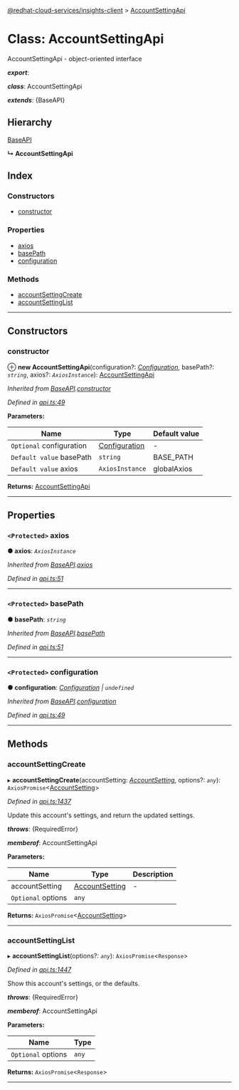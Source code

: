 [@redhat-cloud-services/insights-client](../README.md) > [AccountSettingApi](../classes/accountsettingapi.md)

# Class: AccountSettingApi

AccountSettingApi - object-oriented interface

*__export__*: 

*__class__*: AccountSettingApi

*__extends__*: {BaseAPI}

## Hierarchy

 [BaseAPI](baseapi.md)

**↳ AccountSettingApi**

## Index

### Constructors

* [constructor](accountsettingapi.md#constructor)

### Properties

* [axios](accountsettingapi.md#axios)
* [basePath](accountsettingapi.md#basepath)
* [configuration](accountsettingapi.md#configuration)

### Methods

* [accountSettingCreate](accountsettingapi.md#accountsettingcreate)
* [accountSettingList](accountsettingapi.md#accountsettinglist)

---

## Constructors

<a id="constructor"></a>

###  constructor

⊕ **new AccountSettingApi**(configuration?: *[Configuration](configuration.md)*, basePath?: *`string`*, axios?: *`AxiosInstance`*): [AccountSettingApi](accountsettingapi.md)

*Inherited from [BaseAPI](baseapi.md).[constructor](baseapi.md#constructor)*

*Defined in [api.ts:49](https://github.com/RedHatInsights/javascript-clients/blob/master/packages/insights/api.ts#L49)*

**Parameters:**

| Name | Type | Default value |
| ------ | ------ | ------ |
| `Optional` configuration | [Configuration](configuration.md) | - |
| `Default value` basePath | `string` |  BASE_PATH |
| `Default value` axios | `AxiosInstance` |  globalAxios |

**Returns:** [AccountSettingApi](accountsettingapi.md)

___

## Properties

<a id="axios"></a>

### `<Protected>` axios

**● axios**: *`AxiosInstance`*

*Inherited from [BaseAPI](baseapi.md).[axios](baseapi.md#axios)*

*Defined in [api.ts:51](https://github.com/RedHatInsights/javascript-clients/blob/master/packages/insights/api.ts#L51)*

___
<a id="basepath"></a>

### `<Protected>` basePath

**● basePath**: *`string`*

*Inherited from [BaseAPI](baseapi.md).[basePath](baseapi.md#basepath)*

*Defined in [api.ts:51](https://github.com/RedHatInsights/javascript-clients/blob/master/packages/insights/api.ts#L51)*

___
<a id="configuration"></a>

### `<Protected>` configuration

**● configuration**: *[Configuration](configuration.md) \| `undefined`*

*Inherited from [BaseAPI](baseapi.md).[configuration](baseapi.md#configuration)*

*Defined in [api.ts:49](https://github.com/RedHatInsights/javascript-clients/blob/master/packages/insights/api.ts#L49)*

___

## Methods

<a id="accountsettingcreate"></a>

###  accountSettingCreate

▸ **accountSettingCreate**(accountSetting: *[AccountSetting](../interfaces/accountsetting.md)*, options?: *`any`*): `AxiosPromise`<[AccountSetting](../interfaces/accountsetting.md)>

*Defined in [api.ts:1437](https://github.com/RedHatInsights/javascript-clients/blob/master/packages/insights/api.ts#L1437)*

Update this account's settings, and return the updated settings.

*__throws__*: {RequiredError}

*__memberof__*: AccountSettingApi

**Parameters:**

| Name | Type | Description |
| ------ | ------ | ------ |
| accountSetting | [AccountSetting](../interfaces/accountsetting.md) |  \- |
| `Optional` options | `any` |

**Returns:** `AxiosPromise`<[AccountSetting](../interfaces/accountsetting.md)>

___
<a id="accountsettinglist"></a>

###  accountSettingList

▸ **accountSettingList**(options?: *`any`*): `AxiosPromise`<`Response`>

*Defined in [api.ts:1447](https://github.com/RedHatInsights/javascript-clients/blob/master/packages/insights/api.ts#L1447)*

Show this account's settings, or the defaults.

*__throws__*: {RequiredError}

*__memberof__*: AccountSettingApi

**Parameters:**

| Name | Type |
| ------ | ------ |
| `Optional` options | `any` |

**Returns:** `AxiosPromise`<`Response`>

___

